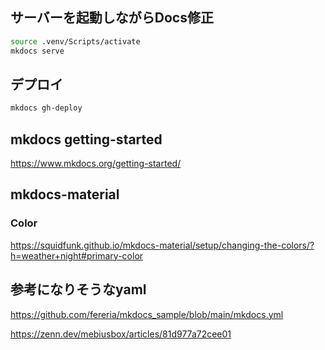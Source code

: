 ## サーバーを起動しながらDocs修正
```sh 
source .venv/Scripts/activate
mkdocs serve
```

## デプロイ
```sh
mkdocs gh-deploy
```

## mkdocs getting-started
https://www.mkdocs.org/getting-started/

## mkdocs-material

### Color
https://squidfunk.github.io/mkdocs-material/setup/changing-the-colors/?h=weather+night#primary-color

## 参考になりそうなyaml

https://github.com/fereria/mkdocs_sample/blob/main/mkdocs.yml

https://zenn.dev/mebiusbox/articles/81d977a72cee01